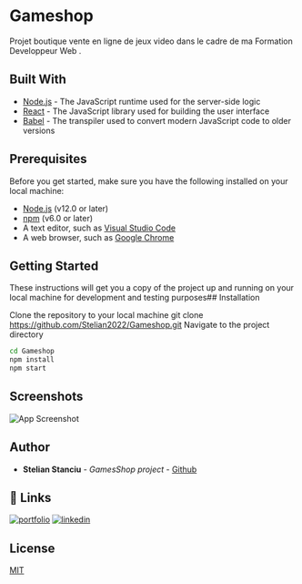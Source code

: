 # Gameshop

Projet boutique vente en ligne de jeux video dans le cadre de ma Formation Developpeur Web .

## Built With

- [Node.js](https://nodejs.org/) - The JavaScript runtime used for the server-side logic
- [React](https://reactjs.org/) - The JavaScript library used for building the user interface
- [Babel](https://babeljs.io/) - The transpiler used to convert modern JavaScript code to older versions

## Prerequisites

Before you get started, make sure you have the following installed on your local machine:

- [Node.js](https://nodejs.org/) (v12.0 or later)
- [npm](https://www.npmjs.com/) (v6.0 or later)
- A text editor, such as [Visual Studio Code](https://code.visualstudio.com/)
- A web browser, such as [Google Chrome](https://www.google.com/chrome/)

## Getting Started

These instructions will get you a copy of the project up and running on your local machine for development and testing purposes## Installation

Clone the repository to your local machine
git clone https://github.com/Stelian2022/Gameshop.git
Navigate to the project directory

```bash
cd Gameshop
npm install
npm start
```

## Screenshots

![App Screenshot](https://via.placeholder.com/468x300?text=App+Screenshot+Here)

## Author

- **Stelian Stanciu** - _GamesShop project_ - [Github](www.github.com/Stelian2022)

## 🔗 Links

[![portfolio](https://img.shields.io/badge/my_portfolio-000?style=for-the-badge&logo=ko-fi&logoColor=white)](https://Github.com/Stelian2022)
[![linkedin](https://img.shields.io/badge/linkedin-0A66C2?style=for-the-badge&logo=linkedin&logoColor=white)](https://www.linkedin.com/in/stelian-constantin-stanciu/)

## License

[MIT](https://choosealicense.com/licenses/mit/)
